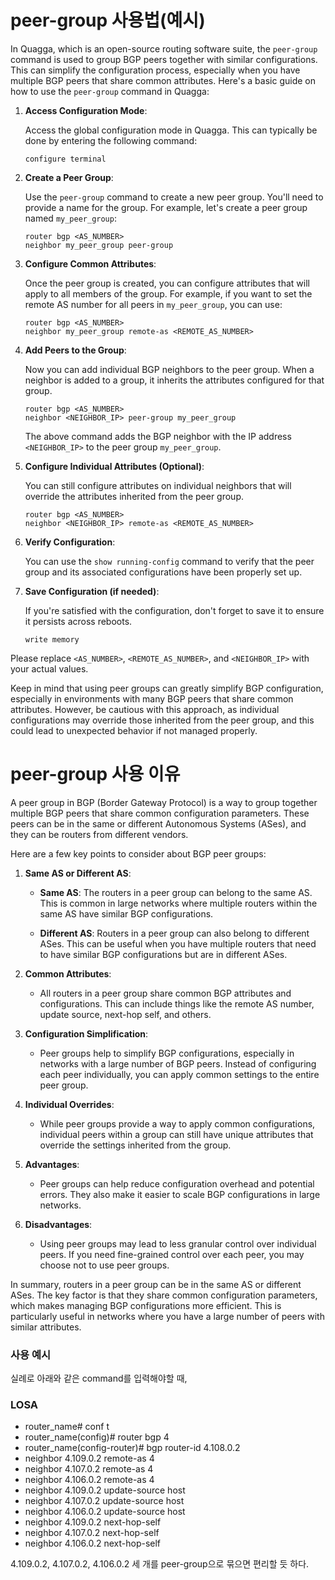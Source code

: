 # peer-group 사용법(예시)
In Quagga, which is an open-source routing software suite, the `peer-group` command is used to group BGP peers together with similar configurations. This can simplify the configuration process, especially when you have multiple BGP peers that share common attributes. Here's a basic guide on how to use the `peer-group` command in Quagga:

1. **Access Configuration Mode**:

   Access the global configuration mode in Quagga. This can typically be done by entering the following command:

   ```
   configure terminal
   ```

2. **Create a Peer Group**:

   Use the `peer-group` command to create a new peer group. You'll need to provide a name for the group. For example, let's create a peer group named `my_peer_group`:

   ```
   router bgp <AS_NUMBER>
   neighbor my_peer_group peer-group
   ```

3. **Configure Common Attributes**:

   Once the peer group is created, you can configure attributes that will apply to all members of the group. For example, if you want to set the remote AS number for all peers in `my_peer_group`, you can use:

   ```
   router bgp <AS_NUMBER>
   neighbor my_peer_group remote-as <REMOTE_AS_NUMBER>
   ```

4. **Add Peers to the Group**:

   Now you can add individual BGP neighbors to the peer group. When a neighbor is added to a group, it inherits the attributes configured for that group.

   ```
   router bgp <AS_NUMBER>
   neighbor <NEIGHBOR_IP> peer-group my_peer_group
   ```

   The above command adds the BGP neighbor with the IP address `<NEIGHBOR_IP>` to the peer group `my_peer_group`.

5. **Configure Individual Attributes (Optional)**:

   You can still configure attributes on individual neighbors that will override the attributes inherited from the peer group.

   ```
   router bgp <AS_NUMBER>
   neighbor <NEIGHBOR_IP> remote-as <REMOTE_AS_NUMBER>
   ```

6. **Verify Configuration**:

   You can use the `show running-config` command to verify that the peer group and its associated configurations have been properly set up.

7. **Save Configuration (if needed)**:

   If you're satisfied with the configuration, don't forget to save it to ensure it persists across reboots.

   ```
   write memory
   ```

Please replace `<AS_NUMBER>`, `<REMOTE_AS_NUMBER>`, and `<NEIGHBOR_IP>` with your actual values.

Keep in mind that using peer groups can greatly simplify BGP configuration, especially in environments with many BGP peers that share common attributes. However, be cautious with this approach, as individual configurations may override those inherited from the peer group, and this could lead to unexpected behavior if not managed properly.


# peer-group 사용 이유
A peer group in BGP (Border Gateway Protocol) is a way to group together multiple BGP peers that share common configuration parameters. These peers can be in the same or different Autonomous Systems (ASes), and they can be routers from different vendors.

Here are a few key points to consider about BGP peer groups:

1. **Same AS or Different AS**:
   
   - **Same AS**: The routers in a peer group can belong to the same AS. This is common in large networks where multiple routers within the same AS have similar BGP configurations.
   
   - **Different AS**: Routers in a peer group can also belong to different ASes. This can be useful when you have multiple routers that need to have similar BGP configurations but are in different ASes.

2. **Common Attributes**:

   - All routers in a peer group share common BGP attributes and configurations. This can include things like the remote AS number, update source, next-hop self, and others.

3. **Configuration Simplification**:

   - Peer groups help to simplify BGP configurations, especially in networks with a large number of BGP peers. Instead of configuring each peer individually, you can apply common settings to the entire peer group.

4. **Individual Overrides**:

   - While peer groups provide a way to apply common configurations, individual peers within a group can still have unique attributes that override the settings inherited from the group.

5. **Advantages**:

   - Peer groups can help reduce configuration overhead and potential errors. They also make it easier to scale BGP configurations in large networks.

6. **Disadvantages**:

   - Using peer groups may lead to less granular control over individual peers. If you need fine-grained control over each peer, you may choose not to use peer groups.

In summary, routers in a peer group can be in the same AS or different ASes. The key factor is that they share common configuration parameters, which makes managing BGP configurations more efficient. This is particularly useful in networks where you have a large number of peers with similar attributes.

### 사용 예시
실례로 아래와 같은 command를 입력해야할 때,
### LOSA
- router_name# conf t
- router_name(config)# router bgp 4
- router_name(config-router)# bgp router-id 4.108.0.2
- neighbor 4.109.0.2 remote-as 4
- neighbor 4.107.0.2 remote-as 4
- neighbor 4.106.0.2 remote-as 4
- neighbor 4.109.0.2 update-source host
- neighbor 4.107.0.2 update-source host
- neighbor 4.106.0.2 update-source host
- neighbor 4.109.0.2 next-hop-self
- neighbor 4.107.0.2 next-hop-self
- neighbor 4.106.0.2 next-hop-self

4.109.0.2, 4.107.0.2, 4.106.0.2 세 개를 peer-group으로 묶으면 편리할 듯 하다.